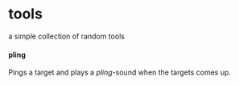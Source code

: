 tools
=====

a simple collection of random tools

#### pling

Pings a target and plays a *pling*-sound when the targets comes up.

